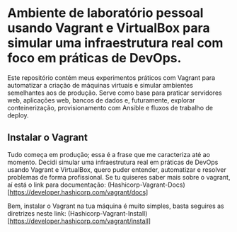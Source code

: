 # Ambiente de laboratório pessoal usando Vagrant e VirtualBox para simular uma infraestrutura real com foco em práticas de DevOps.

Este repositório contém meus experimentos práticos com Vagrant para automatizar a criação de máquinas virtuais e simular ambientes semelhantes aos de produção. Serve como base para praticar servidores web, aplicações web, bancos de dados e, futuramente, explorar conteinerização, provisionamento com Ansible e fluxos de trabalho de deploy.

## Instalar o Vagrant

Tudo começa em produção; essa é a frase que me caracteriza até ao momento. Decidi simular uma infraestrutura real em práticas de DevOps usando Vagrant e VirtualBox, quero puder entender, automatizar e resolver problemas de forma profissional. Se tu quiseres saber mais sobre o vagrant, aí está o link para documentação: (Hashicorp-Vagrant-Docs)[https://developer.hashicorp.com/vagrant/docs]

Bem, instalar o Vagrant na tua máquina é muito simples, basta seguires as diretrizes neste link: (Hashicorp-Vagrant-Install)[https://developer.hashicorp.com/vagrant/install]
